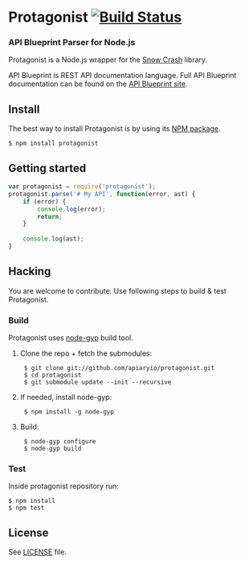 # Protagonist [![Build Status](https://travis-ci.org/apiaryio/protagonist.png?branch=master)](https://travis-ci.org/apiaryio/protagonist)
### API Blueprint Parser for Node.js

Protagonist is a Node.js wrapper for the [Snow Crash](https://github.com/apiaryio/snowcrash) library.

API Blueprint is REST API documentation language. Full API Blueprint documentation can be found on the [API Blueprint site](http://apiblueprint.org).

## Install
The best way to install Protagonist is by using its [NPM package](https://npmjs.org/package/protagonist).

	$ npm install protagonist

## Getting started

```js
var protagonist = require('protagonist');
protagonist.parse('# My API', function(error, ast) {
	if (error) {
   		console.log(error);
	    return;
  	}
  
	console.log(ast);
}
```

## Hacking
You are welcome to contribute. Use following steps to build & test Protagonist.

### Build
Protagonist uses [node-gyp](https://github.com/TooTallNate/node-gyp) build tool. 

1. Clone the repo + fetch the submodules:

		$ git clone git://github.com/apiaryio/protagonist.git
		$ cd protagonist
		$ git submodule update --init --recursive

2. If needed, install node-gyp:

		$ npm install -g node-gyp
    
3. Build:

	    $ node-gyp configure
    	$ node-gyp build

### Test
Inside protagonist repository run:

	$ npm install
	$ npm test

## License
See [LICENSE](https://github.com/apiaryio/protagonist/blob/master/LICENSE) file.
